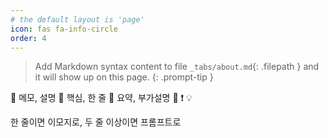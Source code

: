 ```yaml
---
# the default layout is 'page'
icon: fas fa-info-circle
order: 4
---
```


> Add Markdown syntax content to file `_tabs/about.md`{: .filepath } and it will show up on this page.
{: .prompt-tip }

:memo: 메모, 설명
:round_pushpin: 핵심, 한 줄
:book: 요약, 부가설명
:ledger:
:heavy_exclamation_mark:
:bulb:

한 줄이면 이모지로, 두 줄 이상이면 프롬프트로